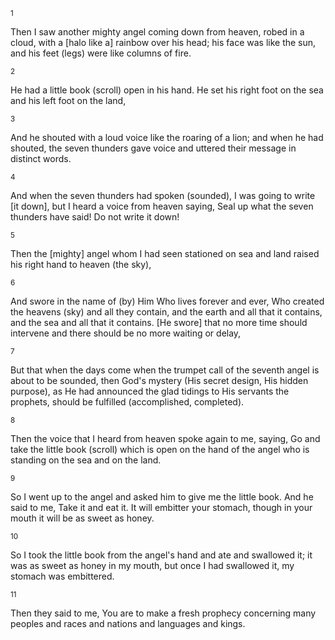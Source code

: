 <sup>1</sup> 

Then I saw another mighty angel coming down from heaven, robed in a cloud, with a [halo like a] rainbow over his head; his face was like the sun, and his feet (legs) were like columns of fire. 

<sup>2</sup> 

He had a little book (scroll) open in his hand. He set his right foot on the sea and his left foot on the land, 

<sup>3</sup> 

And he shouted with a loud voice like the roaring of a lion; and when he had shouted, the seven thunders gave voice and uttered their message in distinct words. 

<sup>4</sup> 

And when the seven thunders had spoken (sounded), I was going to write [it down], but I heard a voice from heaven saying, Seal up what the seven thunders have said! Do not write it down! 

<sup>5</sup> 

Then the [mighty] angel whom I had seen stationed on sea and land raised his right hand to heaven (the sky), 

<sup>6</sup> 

And swore in the name of (by) Him Who lives forever and ever, Who created the heavens (sky) and all they contain, and the earth and all that it contains, and the sea and all that it contains. [He swore] that no more time should intervene and there should be no more waiting or delay, 

<sup>7</sup> 

But that when the days come when the trumpet call of the seventh angel is about to be sounded, then God's mystery (His secret design, His hidden purpose), as He had announced the glad tidings to His servants the prophets, should be fulfilled (accomplished, completed). 

<sup>8</sup> 

Then the voice that I heard from heaven spoke again to me, saying, Go and take the little book (scroll) which is open on the hand of the angel who is standing on the sea and on the land. 

<sup>9</sup> 

So I went up to the angel and asked him to give me the little book. And he said to me, Take it and eat it. It will embitter your stomach, though in your mouth it will be as sweet as honey. 

<sup>10</sup> 

So I took the little book from the angel's hand and ate and swallowed it; it was as sweet as honey in my mouth, but once I had swallowed it, my stomach was embittered. 

<sup>11</sup> 

Then they said to me, You are to make a fresh prophecy concerning many peoples and races and nations and languages and kings.